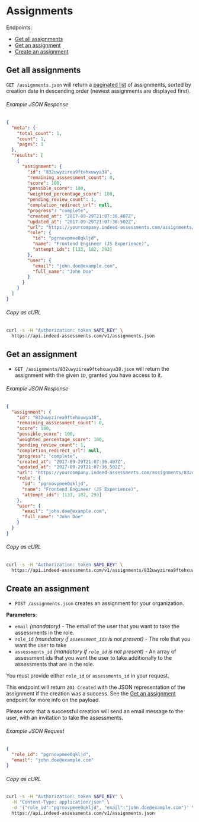 # Assignments

Endpoints:

- [Get all assignments](#get-all-assignments)
- [Get an assignment](#get-an-assignment)
- [Create an assignment](#create-an-assignment)


## Get all assignments

`GET /assignments.json` will return a [paginated list][pagination] of
assignments, sorted by creation date in descending order (newest assignments
are displayed first).

###### Example JSON Response

```json
{
  "meta": {
    "total_count": 1,
    "count": 1,
    "pages": 1
  },
  "results": [
    {
      "assignment": {
        "id": "832uwyzirea9ftehxuwya38",
        "remaining_asssessment_count": 0,
        "score": 100,
        "possible_score": 100,
        "weighted_percentage_score": 100,
        "pending_review_count": 1,
        "completion_redirect_url": null,
        "progress": "complete",
        "created_at": "2017-09-29T21:07:36.407Z",
        "updated_at": "2017-09-29T21:07:36.502Z",
        "url": "https://yourcompany.indeed-assessments.com/assignments/832uwyzirea9ftehxuwya38",
        "role": {
          "id": "pgrnovpmee0qkljd",
          "name": "Frontend Engineer (JS Experience)",
          "attempt_ids": [133, 182, 293]
        },
        "user": {
          "email": "john.doe@example.com",
          "full_name": "John Doe"
        }
      }
    }
  ]
}

```

###### Copy as cURL

```bash
curl -s -H "Authorization: token $API_KEY" \
  https://api.indeed-assessments.com/v1/assignments.json
```


## Get an assignment

* `GET /assignments/832uwyzirea9ftehxuwya38.json` will return the assignment
  with the given `ID`, granted you have access to it.

###### Example JSON Response

```json
{
  "assignment": {
    "id": "832uwyzirea9ftehxuwya38",
    "remaining_asssessment_count": 0,
    "score": 100,
    "possible_score": 100,
    "weighted_percentage_score": 100,
    "pending_review_count": 1,
    "completion_redirect_url": null,
    "progress": "complete",
    "created_at": "2017-09-29T21:07:36.407Z",
    "updated_at": "2017-09-29T21:07:36.502Z",
    "url": "https://yourcompany.indeed-assessments.com/assignments/832uwyzirea9ftehxuwya38",
    "role": {
      "id": "pgrnovpmee0qkljd",
      "name": "Frontend Engineer (JS Experience)",
      "attempt_ids": [133, 182, 293]
    },
    "user": {
      "email": "john.doe@example.com",
      "full_name": "John Doe"
    }
  }
}
```

###### Copy as cURL

```bash
curl -s -H "Authorization: token $API_KEY" \
  https://api.indeed-assessments.com/v1/assignments/832uwyzirea9ftehxuwya38.json
```


## Create an assignment

* `POST /assignments.json` creates an assignment for your organization.

**Parameters**:

- `email` _(mandatory)_ - The email of the user that you want to take the
  assessments in the role.
- `role_id` _(mandatory if `assessment_ids` is not present)_ - The role
  that you want the user to take
- `assessments_id` _(mandatory if `role_id` is not present)_ - An array of
  assessment ids that you want the user to take additionally to the assessments
  that are in the role.

You must provide either `role_id` or `assessments_id` in your request.

This endpoint will return `201 Created` with the JSON representation of the
assignment if the creation was a success. See the [Get an
assignment](#get-an-assignment)
endpoint for more info on the payload.

Please note that a successful creation will send an email message to the
user, with an invitation to take the assessments.


###### Example JSON Request

``` json
{
  "role_id": "pgrnovpmee0qkljd",
  "email": "john.doe@example.com"
}
```

###### Copy as cURL

```bash
curl -s -H "Authorization: token $API_KEY" \
  -H "Content-Type: application/json" \
  -d '{"role_id":"pgrnovpmee0qkljd", "email":"john.doe@example.com"}' \
  https://api.indeed-assessments.com/v1/assignments.json
```

[pagination]: https://github.com/juandazapata/ia-api-docs/blob/master/README.md#pagination
